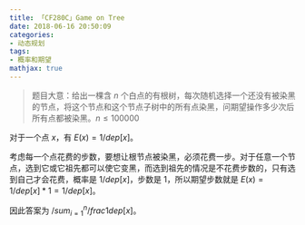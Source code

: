```yaml
---
title: 「CF280C」Game on Tree
date: 2018-06-16 20:50:09
categories:
- 动态规划
tags:
- 概率和期望
mathjax: true
---
```


> 题目大意：给出一棵含 $n$ 个白点的有根树，每次随机选择一个还没有被染黑的节点，将这个节点和这个节点子树中的所有点染黑，问期望操作多少次后所有点都被染黑。$n≤100000$

对于一个点 $x$，有 $E(x)=1/dep[x]$。

考虑每一个点花费的步数，要想让根节点被染黑，必须花费一步。对于任意一个节点，选到它或它祖先都可以使它变黑，而选到祖先的情况是不花费步数的，只有选到自己才会花费，概率是 $1/dep[x]$，步数是 $1$，所以期望步数就是 $E(x)=1/dep[x]*1=1/dep[x]$。

因此答案为 $/sum_{i=1}^n /frac{1}{dep[x]}$。
